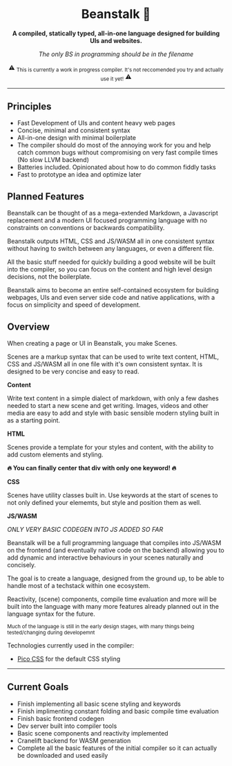 <div align="center">

  <h1>Beanstalk 🌱</h1>

  <p>
    <strong>A compiled, statically typed, all-in-one language designed for building UIs and websites.</strong>
  </p>

  *The only BS in programming should be in the filename*

  ⚠️  <sub>This is currently a work in progress compiler. It's not reccomended you try and actually use it yet!</sub>  ⚠️

</div>

---

## Principles
  - Fast Development of UIs and content heavy web pages
  - Concise, minimal and consistent syntax
  - All-in-one design with minimal boilerplate
  - The compiler should do most of the annoying work for you and help catch common bugs without compromising on very fast compile times (No slow LLVM backend)
  - Batteries included. Opinionated about how to do common fiddly tasks
  - Fast to prototype an idea and optimize later

## Planned Features
Beanstalk can be thought of as a mega-extended Markdown, a Javascript replacement and a modern UI focused programming language with no constraints on conventions or backwards compatibility.

Beanstalk outputs HTML, CSS and JS/WASM all in one consistent syntax without having to switch between any languages, or even a different file.

All the basic stuff needed for quickly building a good website will be built into the compiler, so you can focus on the content and high level design decisions, not the boilerplate. 

Beanstalk aims to become an entire self-contained ecosystem for building webpages, UIs and even server side code and native applications, with a focus on simplicity and speed of development.

## Overview
When creating a page or UI in Beanstalk, you make Scenes. 

Scenes are a markup syntax that can be used to write text content, HTML, CSS and JS/WASM all in one file with it's own consistent syntax. It is designed to be very concise and easy to read.

**Content**

Write text content in a simple dialect of markdown, with only a few dashes needed to start a new scene and get writing. Images, videos and other media are easy to add and style with basic sensible modern styling built in as a starting point.

**HTML**

Scenes provide a template for your styles and content, with the ability to add custom elements and styling.

**🔥 You can finally center that div with only one keyword! 🔥**

**CSS**

Scenes have utility classes built in. Use keywords at the start of scenes to not only defined your elememts, but style and position them as well.

**JS/WASM**

*ONLY VERY BASIC CODEGEN INTO JS ADDED SO FAR*

Beanstalk will be a full programming language that compiles into JS/WASM on the frontend (and eventually native code on the backend) allowing you to add dynamic and interactive behaviours in your scenes naturally and concisely. 

The goal is to create a language, designed from the ground up, to be able to handle most of a techstack within one ecosystem.

Reactivity, (scene) components, compile time evaluation and more will be built into the language with many more features already planned out in the language syntax for the future.

<sub>Much of the language is still in the early design stages, with many things being tested/changing during developemnt</sub>

Technologies currently used in the compiler:
- [Pico CSS](https://picocss.com/) for the default CSS styling

---

## Current Goals
  - Finish implementing all basic scene styling and keywords
  - Finish implimenting constant folding and basic compile time evaluation
  - Finish basic frontend codegen
  - Dev server built into compiler tools
  - Basic scene components and reactivity implemented
  - Cranelift backend for WASM generation
  - Complete all the basic features of the initial compiler so it can actually be downloaded and used easily 
